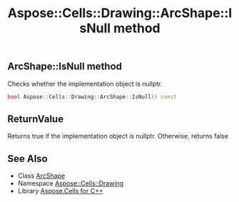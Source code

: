 ﻿---
title: Aspose::Cells::Drawing::ArcShape::IsNull method
linktitle: IsNull
second_title: Aspose.Cells for C++ API Reference
description: 'Aspose::Cells::Drawing::ArcShape::IsNull method. Checks whether the implementation object is nullptr in C++.'
type: docs
weight: 500
url: /cpp/aspose.cells.drawing/arcshape/isnull/
---
## ArcShape::IsNull method


Checks whether the implementation object is nullptr.

```cpp
bool Aspose::Cells::Drawing::ArcShape::IsNull() const
```


## ReturnValue

Returns true if the implementation object is nullptr. Otherwise, returns false

## See Also

* Class [ArcShape](../)
* Namespace [Aspose::Cells::Drawing](../../)
* Library [Aspose.Cells for C++](../../../)
